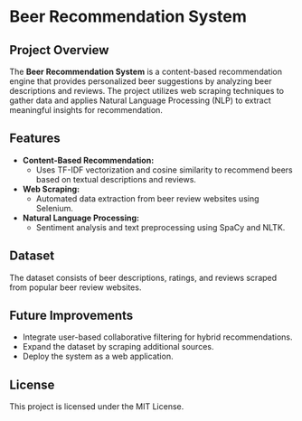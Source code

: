 # Beer Recommendation System

## Project Overview
The **Beer Recommendation System** is a content-based recommendation engine that provides personalized beer suggestions by analyzing beer descriptions and reviews. The project utilizes web scraping techniques to gather data and applies Natural Language Processing (NLP) to extract meaningful insights for recommendation.

## Features
- **Content-Based Recommendation:**
  - Uses TF-IDF vectorization and cosine similarity to recommend beers based on textual descriptions and reviews.
- **Web Scraping:**
  - Automated data extraction from beer review websites using Selenium.
- **Natural Language Processing:**
  - Sentiment analysis and text preprocessing using SpaCy and NLTK.

## Dataset
The dataset consists of beer descriptions, ratings, and reviews scraped from popular beer review websites.

## Future Improvements
- Integrate user-based collaborative filtering for hybrid recommendations.
- Expand the dataset by scraping additional sources.
- Deploy the system as a web application.

## License
This project is licensed under the MIT License.

